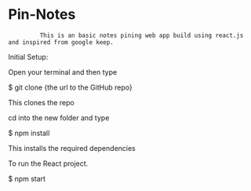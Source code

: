 # Pin-Notes

             This is an basic notes pining web app build using react.js and inspired from google keep.
             
             
Initial Setup:

Open your terminal and then type

$ git clone {the url to the GitHub repo}

This clones the repo

cd into the new folder and type

$ npm install

This installs the required dependencies

To run the React project.

$ npm start
